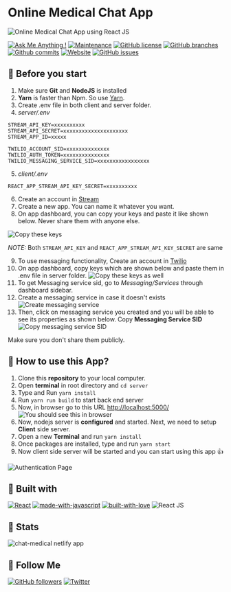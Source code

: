 # Online Medical Chat App

![Online Medical Chat App using React JS](https://user-images.githubusercontent.com/71302066/171992846-06f76204-d380-4bc6-8438-2261713d8dda.png)

[![Ask Me Anything !](https://img.shields.io/badge/Ask%20me-anything-1abc9c.svg)](https://github.com/Technical-Shubham-tech)
[![Maintenance](https://img.shields.io/badge/Maintained%3F-yes-green.svg)](https://github.com/Technical-Shubham-tech/medical-chat-app/commits/main)
[![GitHub license](https://img.shields.io/github/license/Technical-Shubham-tech/medical-chat-app)](https://github.com/Technical-Shubham-tech/medical-chat-app/blob/main/LICENSE.md)
[![GitHub branches](https://badgen.net/github/branches/Technical-Shubham-tech/medical-chat-app/)](https://github.com/Technical-Shubham-tech/medical-chat-app/branches)
[![Github commits](https://badgen.net/github/commits/Technical-Shubham-tech/medical-chat-app/main)](https://github.com/Technical-Shubham-tech/medical-chat-app/commits/)
[![Website](https://img.shields.io/website-up-down-green-red/http/shields.io.svg)](https://chat-medical.netlify.app/)
[![GitHub issues](https://img.shields.io/github/issues/Technical-Shubham-tech/medical-chat-app)](https://github.com/Technical-Shubham-tech/medical-chat-app/issues)

## 📌 Before you start
1. Make sure **Git** and **NodeJS** is installed
2. **Yarn** is faster than Npm. So use [Yarn](https://classic.yarnpkg.com/lang/en/docs/install/).
3. Create .env file in both client and server folder.
4. _server/.env_
```
STREAM_API_KEY=xxxxxxxxxx
STREAM_API_SECRET=xxxxxxxxxxxxxxxxxxxxx
STREAM_APP_ID=xxxxx

TWILIO_ACCOUNT_SID=xxxxxxxxxxxxxx
TWILIO_AUTH_TOKEN=xxxxxxxxxxxxxxx
TWILIO_MESSAGING_SERVICE_SID=xxxxxxxxxxxxxxxxx
```
5. _client/.env_
```
REACT_APP_STREAM_API_KEY_SECRET=xxxxxxxxxx
```

6. Create an account in [Stream](https://getstream.io/)
7. Create a new app. You can name it whatever you want.
8. On app dashboard, you can copy your keys and paste it like shown below. Never share them with anyone else.

![Copy these keys](https://user-images.githubusercontent.com/71302066/171994842-0a821356-0294-4a33-bac3-29b694eec10e.png)

*NOTE:* Both `STREAM_API_KEY` and `REACT_APP_STREAM_API_KEY_SECRET` are same

9. To use messaging functionality, Create an account in [Twilio](https://www.twilio.com/try-twilio)
10. On app dashboard, copy keys which are shown below and paste them in .env file in server folder.
![Copy these keys as well](https://user-images.githubusercontent.com/71302066/171995174-e6f39d41-fa6c-441c-ab1a-e50515d07f36.png)
11. To get Messaging service sid, go to _Messaging/Services_ through dashboard sidebar.
12. Create a messaging service in case it doesn't exists
![Create messaging service](https://user-images.githubusercontent.com/71302066/171995515-75ed7fb2-c995-4222-81e7-2d2d4e4428fb.png)
13. Then, click on messaging service you created and you will be able to see its properties as shown below. Copy **Messaging Service SID**
![Copy messaging service SID](https://user-images.githubusercontent.com/71302066/171995661-6897f4f6-d101-4057-a670-a3abfd169806.png)


Make sure you don't share them publicly.

## 📌 How to use this App?
1. Clone this **repository** to your local computer.
2. Open **terminal** in root directory and `cd server`
3. Type and Run `yarn install`
4. Run `yarn run build` to start back end server
5. Now, in browser go to this URL [http://localhost:5000/](http://localhost:5000/)
![You should see this in browser](https://user-images.githubusercontent.com/71302066/171993385-5cf8e702-dfb9-4986-ac2e-11980a8632c5.png)
6. Now, nodejs server is **configured** and started. Next, we need to setup **Client** side server.
7. Open a new **Terminal** and run `yarn install`
8. Once packages are installed, type and run `yarn start`
9. Now client side server will be started and you can start using this app :+1:

![Authentication Page](https://user-images.githubusercontent.com/71302066/171993613-4ea393c9-654a-4170-aede-8833206c22d5.png)

## 📌 Built with

[![React](https://img.shields.io/badge/react-%2320232a.svg?style=for-the-badge&logo=react&logoColor=%2361DAFB)](https://reactjs.org/)
[![made-with-javascript](https://img.shields.io/badge/Made%20with-JavaScript-1f425f.svg)](https://www.javascript.com)
[![built-with-love](http://ForTheBadge.com/images/badges/built-with-love.svg)](https://GitHub.com/Naereen/)
![React JS](https://user-images.githubusercontent.com/71302066/171997679-ae172a8b-ab3f-4fe1-820c-33fce46e9248.gif)


## 📌 Stats

![chat-medical netlify app](https://user-images.githubusercontent.com/71302066/171997300-3f793b63-71f7-4c0b-a0d7-3f5460d30e26.svg)

## 📌 Follow Me
[![GitHub followers](https://img.shields.io/github/followers/Technical-Shubham-tech?style=social&label=Follow&maxAge=2592000)](https://github.com/Technical-Shubham-tech)
[![Twitter](https://img.shields.io/twitter/url?style=social&url=https%3A%2F%2Ftwitter.com%2FTechnicalShubam)](https://twitter.com/intent/tweet?text=Wow:&url=https%3A%2F%2Fgithub.com%2FTechnical-Shubham-tech%2Fmedical-chat-app)
